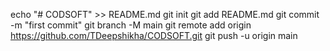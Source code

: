 echo "# CODSOFT" >> README.md
git init
git add README.md
git commit -m "first commit"
git branch -M main
git remote add origin https://github.com/TDeepshikha/CODSOFT.git
git push -u origin main
